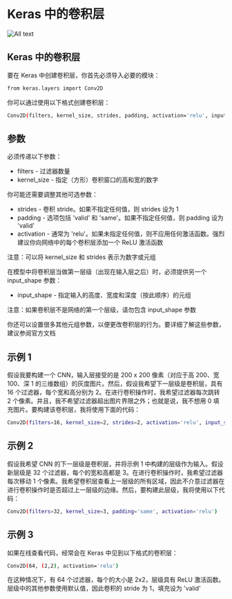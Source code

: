 # Keras 中的卷积层

![All text](http://ww1.sinaimg.cn/large/dc05ba18ly1fnu1asqka0j20ah09ata2.jpg)

## Keras 中的卷积层

要在 Keras 中创建卷积层，你首先必须导入必要的模块：

```bash
from keras.layers import Conv2D
```

你可以通过使用以下格式创建卷积层：

```bash
Conv2D(filters, kernel_size, strides, padding, activation='relu', input_shape)
```

## 参数

必须传递以下参数：

* filters - 过滤器数量
* kernel_size - 指定（方形）卷积窗口的高和宽的数字

你可能还需要调整其他可选参数：

* strides - 卷积 stride。如果不指定任何值，则 strides 设为 1
* padding - 选项包括 'valid' 和 'same'。如果不指定任何值，则 padding 设为 'valid'
* activation - 通常为 'relu'。如果未指定任何值，则不应用任何激活函数。强烈建议你向网络中的每个卷积层添加一个 ReLU 激活函数

注意：可以将 kernel_size 和 strides 表示为数字或元组

在模型中将卷积层当做第一层级（出现在输入层之后）时，必须提供另一个 input_shape 参数：

* input_shape - 指定输入的高度、宽度和深度（按此顺序）的元组

注意：如果卷积层不是网络的第一个层级，请勿包含 input_shape 参数

你还可以设置很多其他元组参数，以便更改卷积层的行为。要详细了解这些参数，建议参阅官方文档

## 示例 1

假设我要构建一个 CNN，输入层接受的是 200 x 200 像素（对应于高 200、宽 100、深 1 的三维数组）的灰度图片。然后，假设我希望下一层级是卷积层，具有 16 个过滤器，每个宽和高分别为 2。在进行卷积操作时，我希望过滤器每次跳转 2 个像素。并且，我不希望过滤器超出图片界限之外；也就是说，我不想用 0 填充图片。要构建该卷积层，我将使用下面的代码：

```bash
Conv2D(filters=16, kernel_size=2, strides=2, activation='relu', input_shape=(200, 200, 1))
```

## 示例 2

假设我希望 CNN 的下一层级是卷积层，并将示例 1 中构建的层级作为输入。假设新层级是 32 个过滤器，每个的宽和高都是 3。在进行卷积操作时，我希望过滤器每次移动 1 个像素。我希望卷积层查看上一层级的所有区域，因此不介意过滤器在进行卷积操作时是否超过上一层级的边缘。然后，要构建此层级，我将使用以下代码：

```bash
Conv2D(filters=32, kernel_size=3, padding='same', activation='relu')
```

## 示例 3

如果在线查看代码，经常会在 Keras 中见到以下格式的卷积层：

```bash
Conv2D(64, (2,2), activation='relu')
```

在这种情况下，有 64 个过滤器，每个的大小是 2x2，层级具有 ReLU 激活函数。层级中的其他参数使用默认值，因此卷积的 stride 为 1，填充设为 'valid'
